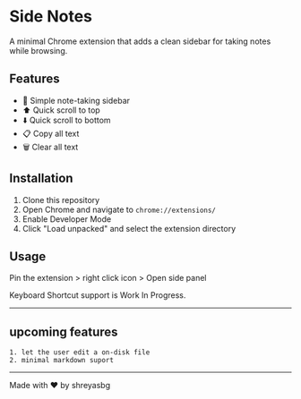 # Side Notes

A minimal Chrome extension that adds a clean sidebar for taking notes while browsing.

## Features

- 📝 Simple note-taking sidebar
- ⬆️ Quick scroll to top
- ⬇️ Quick scroll to bottom  
- 📋 Copy all text
- 🗑️ Clear all text

## Installation

1. Clone this repository
2. Open Chrome and navigate to `chrome://extensions/`
3. Enable Developer Mode
4. Click "Load unpacked" and select the extension directory

## Usage

Pin the extension > right click icon > Open side panel

Keyboard Shortcut support is Work In Progress.

---

## upcoming features

    1. let the user edit a on-disk file
    2. minimal markdown suport
---

Made with ❤️ by shreyasbg